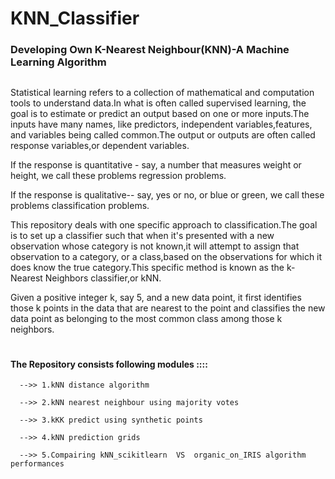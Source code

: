 # KNN_Classifier

### Developing Own K-Nearest Neighbour(KNN)-A Machine Learning Algorithm 
##

Statistical learning refers to a collection of mathematical and computation tools to understand data.In what is often called supervised learning, the goal is to estimate or predict an output based on one or more inputs.The inputs have many names, like predictors, independent variables,features, and variables being called common.The output or outputs are often called response variables,or dependent variables.

If the response is quantitative - say, a number that measures weight or height,
we call these problems regression problems.

If the response is qualitative-- say, yes or no, or blue or green,
we call these problems classification problems.

This repository deals with one specific approach to classification.The goal is to set up a classifier such that when it's presented with a new observation whose category is not known,it will attempt to assign that observation to a category, or a class,based on the observations for which it does know the true category.This specific method is known as the k-Nearest Neighbors classifier,or kNN.

Given a positive integer k,  say 5, and a new data point, it first identifies those k points in the data that are nearest to the point and classifies the new data point as belonging to the most common class among those k neighbors.

#

#### The Repository consists following modules ::::

      -->> 1.kNN distance algorithm

      -->> 2.kNN nearest neighbour using majority votes

      -->> 3.kKK predict using synthetic points

      -->> 4.kNN prediction grids

      -->> 5.Compairing kNN_scikitlearn  VS  organic_on_IRIS algorithm performances

#
